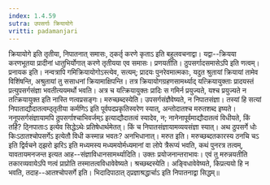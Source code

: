 ```yaml
---
index: 1.4.59
sutra: उपसर्गाः क्रियायोगे
vritti: padamanjari
---
```


 क्रियायोगे इति तृतीया, निपातनात् समासः, ठ्कर्तृ करणे कृताऽ इति बहुलवचनाद्वा। यद्वा--क्रियया करणभूतया प्रादीनां धातुभिर्योगात् करणे तृतीयया एव समासः। प्रणयतीति। ठुपसर्गादसमासेऽपि इति णत्वम्। प्रनायक इति। नन्वत्रापि गमिक्रियायोगोऽस्त्येव, सत्यम्; प्रादयः पुनरेवमात्मकाः, यदुत श्रुतायां क्रियायां तामेव विशिंषन्ति, अश्रुतायां तु ससाधनां क्रियामाक्षिपन्ति। तत्र क्रियायोगग्रहणसामर्थ्याद् यत्क्रियायुक्ताः प्रादयस्तं प्रत्युपसर्गसंज्ञा भवतीत्ययमर्थो भवति। अत्र च यत्क्रियायुक्तः प्रादिः स गमिर्न प्रयुज्यते, यश्च प्रयुज्यते न तत्क्रियायुक्त इति नास्ति णत्वप्रसङ्गः। मरुच्छब्दस्येति। उपसर्गसंज्ञैवेष्यते, न निपातसंज्ञा। तस्यां हि सत्यां निपाताद्यौदातत्वम्ठ्तृतीया कर्मणिऽ इति पूर्वपदप्रकृतिस्वरेण स्यात्, अन्तोदातश्च मरुतशब्द इष्यते। ननूपसर्गसंज्ञायामपि ठुपसर्गाश्चाभिवर्जम्ऽ इत्याद्यौदातत्वं स्यादेव, न; नानेनापूर्वमाद्यौदातत्वं विधीयते, किं तर्हि? ठ्निपाताःऽ इत्येव सिद्धेऽथेः प्रतिषेधार्थमेतत्। किं च निपातसंज्ञायामव्ययसंज्ञा स्यात्। अथ ठुपसर्गे धोः किःऽठातश्चोपसर्गेऽ इत्येतौ विधी कस्मान्न भवतः? अनभिधानात्। मरुत इति। मरुच्छब्दतकारस्य ठनचि चऽ इति द्विर्वचने ठ्झरो झरिऽ इति मध्यमस्य मध्यमयोर्मध्यमानां वा लोपे त्रैरूप्यं भवति, कथं पुनरत्र तत्वम्, यावतायमनजन्त इत्यत आह--संज्ञाविधानसामर्थ्यादिति। उक्तः प्रयोजनान्तराभावः। एवं तु मरुन्नयतीति तकारव्यवायेऽपि णत्वं प्राप्रोति तस्मातत्वविधावेवेष्यते। श्रच्छब्दस्येति। अङ्विधावेवेष्यते, किप्रत्ययो हि न भवति, तदाह--आतश्चोपसर्गे इति। भिदादिपाठात् ठ्प्रज्ञाश्रद्धार्चाऽ इति निपातनाद्वा सिद्धम्॥